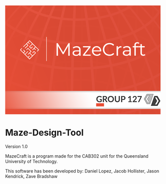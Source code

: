 ![alt text](https://github.com/KendrickwithCode/Maze-Design-Tool/blob/main/img/StartUp.png?raw=true)


# Maze-Design-Tool
Version 1.0

MazeCraft is a program made for the CAB302 unit for the Queensland University of Technology.

This software has been developed by: Daniel Lopez, Jacob Hollister, Jason Kendrick, Zave Bradshaw
